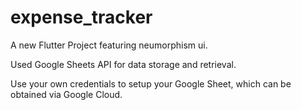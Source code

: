 # expense_tracker

A new Flutter Project featuring neumorphism ui.

Used Google Sheets API for data storage and retrieval.

Use your own credentials to setup your Google Sheet, which can be obtained via Google Cloud.
